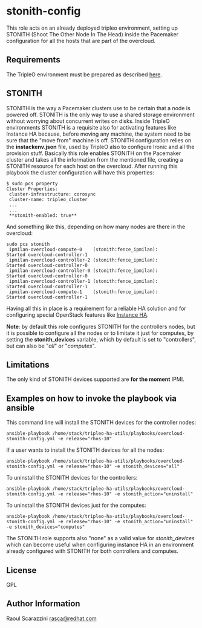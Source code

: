 stonith-config
==============

This role acts on an already deployed tripleo environment, setting up STONITH
(Shoot The Other Node In The Head) inside the Pacemaker configuration for all
the hosts that are part of the overcloud.

Requirements
------------

The TripleO environment must be prepared as described [here](https://github.com/openstack/tripleo-ha-utils/tree/master/README.md).

STONITH
-------

STONITH is the way a Pacemaker clusters use to be certain that a node is powered
off. STONITH is the only way to use a shared storage environment without
worrying about concurrent writes on disks. Inside TripleO environments STONITH
is a requisite also for activating features like Instance HA because, before
moving any machine, the system need to be sure that the "move from" machine is
off.
STONITH configuration relies on the **instackenv.json** file, used by TripleO
also to configure Ironic and all the provision stuff.
Basically this role enables STONITH on the Pacemaker cluster and takes all the
information from the mentioned file, creating a STONITH resource for each host
on the overcloud.
After running this playbook the cluster configuration will have this properties:

    $ sudo pcs property
    Cluster Properties:
     cluster-infrastructure: corosync
     cluster-name: tripleo_cluster
     ...
     ...
     **stonith-enabled: true**

And something like this, depending on how many nodes are there in the overcloud:

    sudo pcs stonith
     ipmilan-overcloud-compute-0    (stonith:fence_ipmilan):        Started overcloud-controller-1
     ipmilan-overcloud-controller-2 (stonith:fence_ipmilan):        Started overcloud-controller-0
     ipmilan-overcloud-controller-0 (stonith:fence_ipmilan):        Started overcloud-controller-0
     ipmilan-overcloud-controller-1 (stonith:fence_ipmilan):        Started overcloud-controller-1
     ipmilan-overcloud-compute-1    (stonith:fence_ipmilan):        Started overcloud-controller-1

Having all this in place is a requirement for a reliable HA solution and for
configuring special OpenStack features like [Instance HA](https://github.com/openstack/tripleo-ha-utils/tree/master/roles/instance-ha).

**Note**: by default this role configures STONITH for the controllers nodes,
but it is possible to configure all the nodes or to limitate it just for
computes, by setting the **stonith_devices** variable, which by default is set
to "controllers", but can also be "*all*" or "*computes*".

Limitations
-----------

The only kind of STONITH devices supported are **for the moment** IPMI.

Examples on how to invoke the playbook via ansible
--------------------------------------------------

This command line will install the STONITH devices for the controller nodes:

    ansible-playbook /home/stack/tripleo-ha-utils/playbooks/overcloud-stonith-config.yml -e release="rhos-10"

If a user wants to install the STONITH devices for all the nodes:

    ansible-playbook /home/stack/tripleo-ha-utils/playbooks/overcloud-stonith-config.yml -e release="rhos-10" -e stonith_devices="all"

To uninstall the STONITH devices for the controllers:

    ansible-playbook /home/stack/tripleo-ha-utils/playbooks/overcloud-stonith-config.yml -e release="rhos-10" -e stonith_action="uninstall"

To uninstall the STONITH devices just for the computes:

    ansible-playbook /home/stack/tripleo-ha-utils/playbooks/overcloud-stonith-config.yml -e release="rhos-10" -e stonith_action="uninstall" -e stonith_devices="computes"

The STONITH role supports also "none" as a valid value for *stonith_devices*
which can become useful when configuring instance HA in an environment already
configured with STONITH for both controllers and computes.

License
-------

GPL

Author Information
------------------

Raoul Scarazzini <rasca@redhat.com>
